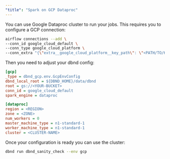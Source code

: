 ```yaml
---
"title": "Spark on GCP Dataproc"
---
```

You can use Google Dataproc cluster to run your jobs. This requires you to configure a GCP connection:

```bash
airflow connections --add \
--conn_id google_cloud_default \
--conn_type google_cloud_platform \
--conn_extra "{\"extra__google_cloud_platform__key_path\": \"<PATH/TO/KEY.json>\", \"extra__google_cloud_platform__project\": \"<PROJECT_ID>\"}"
```

Then you need to adjust your dbnd config:

```ini
[gcp]
_type = dbnd_gcp.env.GcpEnvConfig
dbnd_local_root = ${DBND_HOME}/data/dbnd
root = gs://<YOUR-BUCKET>
conn_id = google_cloud_default
spark_engine = dataproc

[dataproc]
region = <REGION>
zone = <ZONE>
num_workers = 0
master_machine_type = n1-standard-1
worker_machine_type = n1-standard-1
cluster = <CLUSTER-NAME>
```

Once your configuration is ready you can use the cluster:

```sh
dbnd run dbnd_sanity_check --env gcp
```